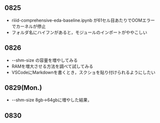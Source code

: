 ## 0825
* riiid-comprehensive-eda-baseline.ipynb が61セル目あたりでOOMエラーでカーネルが停止
* フォルダ名にハイフンがあると，モジュールのインポートがややこしい
## 0826
* --shm-size の容量を増やしてみる
* RAMを増大させる方法を調べて試してみる
* VSCodeにMarkdownを書くとき，スクショを貼り付けられるようにしたい

## 0829(Mon.)
* --shm-size 8gb→64gbに増やした結果，
## 0830

